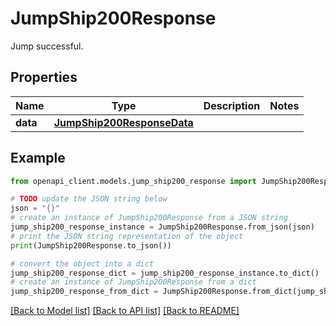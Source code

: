 # JumpShip200Response

Jump successful.

## Properties

Name | Type | Description | Notes
------------ | ------------- | ------------- | -------------
**data** | [**JumpShip200ResponseData**](JumpShip200ResponseData.md) |  | 

## Example

```python
from openapi_client.models.jump_ship200_response import JumpShip200Response

# TODO update the JSON string below
json = "{}"
# create an instance of JumpShip200Response from a JSON string
jump_ship200_response_instance = JumpShip200Response.from_json(json)
# print the JSON string representation of the object
print(JumpShip200Response.to_json())

# convert the object into a dict
jump_ship200_response_dict = jump_ship200_response_instance.to_dict()
# create an instance of JumpShip200Response from a dict
jump_ship200_response_from_dict = JumpShip200Response.from_dict(jump_ship200_response_dict)
```
[[Back to Model list]](../README.md#documentation-for-models) [[Back to API list]](../README.md#documentation-for-api-endpoints) [[Back to README]](../README.md)


